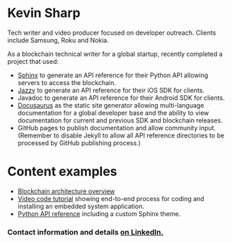 # Kevin Sharp

Tech writer and video producer focused on developer outreach. Clients include Samsung, Roku and Nokia.

As a blockchain technical writer for a global startup, recently completed a project that used:

* [Sphinx](http://www.sphinx-doc.org/en/master/) to generate an API reference for their Python API allowing servers to access the blockchain.
* [Jazzy](https://github.com/realm/jazzy) to generate an API reference for their iOS SDK for clients.
* Javadoc to generate an API reference for their Android SDK for clients.
* [Docusaurus](https://docusaurus.io/) as the static site generator allowing multi-language documentation for a global developer base and the ability to view documentation for current and previous SDK and blockchain releases.
* GitHub pages to publish documentation and allow community input. (Remember to disable Jekyll to allow all API reference directories to be processed by GitHub publishing process.)

# Content examples
* [Blockchain architecture overview](https://kinecosystem.github.io/kin-website-docs/docs/kin-architecture-overview.html)
* [Video code tutorial](https://github.com/accurateKevin/ContentExamples/blob/master/new-ide-debug-sensor.mp4) showing end-to-end process for coding and installing an embedded system application.
* [Python API reference](https://kinecosystem.github.io/kin-website-docs/api-ref/python-sdk/) including a custom Sphinx theme.


### Contact information and details [on LinkedIn.](https://www.linkedin.com/in/accurateinfo/)
